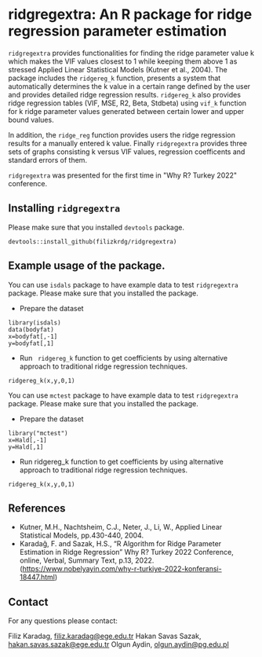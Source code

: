 # ridgregextra: An R package for ridge regression parameter estimation

`ridgregextra` provides functionalities for finding the ridge parameter value k which makes the VIF values closest to 1 while keeping them above 1 as stressed Applied Linear Statistical Models (Kutner et al., 2004). The package includes the `ridgereg_k` function, presents a system that automatically determines the k value in a certain range defined by the user and provides detailed ridge regression results. `ridgereg_k` also provides ridge regression tables (VIF, MSE, R2, Beta, Stdbeta) using `vif_k` function for k ridge parameter values generated between certain lower and upper bound values. 

In addition, the `ridge_reg` function provides users the ridge regression results for a manually entered k value. Finally `ridgregextra` provides three sets of graphs consisting k versus VIF values,  regression coefficents and standard errors of them.

`ridgregextra` was presented for the first time in "Why R? Turkey 2022" conference.

## Installing `ridgregextra`

Please make sure that you installed `devtools` package.


```
devtools::install_github(filizkrdg/ridgregextra)
```


## Example usage of the package.

You can use `isdals` package to have example data to test `ridgregextra` package. Please make sure that you installed the package.

- Prepare the dataset  

```
library(isdals)
data(bodyfat)
x=bodyfat[,-1]
y=bodyfat[,1]
```  

- Run ` ridgereg_k`  function to get coefficients by using alternative approach to traditional ridge regression techniques.

```
ridgereg_k(x,y,0,1)

```

You can use `mctest` package to have example data to test `ridgregextra` package. Please make sure that you installed the package.

- Prepare the dataset  

```
library("mctest")
x=Hald[,-1]
y=Hald[,1]
```  

- Run ridgereg_k function to get coefficients by using alternative approach to traditional ridge regression techniques.

```
ridgereg_k(x,y,0,1)
```


## References

- Kutner, M.H., Nachtsheim, C.J., Neter, J., Li, W., Applied Linear Statistical Models, pp.430-440, 2004.
- Karadağ, F. and Sazak, H.S., “R Algorithm for Ridge Parameter Estimation in Ridge Regression” Why R? Turkey 2022 Conference, online, Verbal, Summary Text, p.13, 2022. (https://www.nobelyayin.com/why-r-turkiye-2022-konferansi-18447.html)

## Contact

For any questions please contact:

Filiz Karadag, filiz.karadag@ege.edu.tr
Hakan Savas Sazak, hakan.savas.sazak@ege.edu.tr
Olgun Aydin, olgun.aydin@pg.edu.pl

